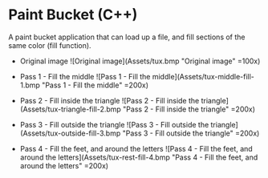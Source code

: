 # Paint Bucket (C++)
A paint bucket application that can load up a file, and fill sections of the same color (fill function).

* Original image
![Original image](Assets/tux.bmp "Original image" =100x)

* Pass 1 - Fill the middle
![Pass 1 - Fill the middle](Assets/tux-middle-fill-1.bmp "Pass 1 - Fill the middle" =200x)

* Pass 2 - Fill inside the triangle
![Pass 2 - Fill inside the triangle](Assets/tux-triangle-fill-2.bmp "Pass 2 - Fill inside the triangle" =200x)

* Pass 3 - Fill outside the triangle
![Pass 3 - Fill outside the triangle](Assets/tux-outside-fill-3.bmp "Pass 3 - Fill outside the triangle" =200x)

* Pass 4 - Fill the feet, and around the letters
![Pass 4 - Fill the feet, and around the letters](Assets/tux-rest-fill-4.bmp "Pass 4 - Fill the feet, and around the letters" =200x)